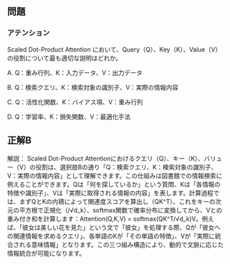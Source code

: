 ## 問題
### アテンション
Scaled Dot-Product Attention において、Query（Q）、Key（K）、Value（V）の役割について最も適切な説明はどれか。

A. Q：重み行列、K：入力データ、V：出力データ

B. Q：検索クエリ、K：検索対象の識別子、V：実際の情報内容

C. Q：活性化関数、K：バイアス項、V：重み行列

D. Q：学習率、K：損失関数、V：最適化手法

## 正解B

解説：
Scaled Dot-Product Attentionにおけるクエリ（Q）、キー（K）、バリュー（V）の役割は、選択肢Bの通り「Q：検索クエリ、K：検索対象の識別子、V：実際の情報内容」として理解できます。この仕組みは図書館での情報検索に例えることができます。Qは「何を探しているか」という質問、Kは「各情報の特徴や識別子」、Vは「実際に取得される情報の内容」を表します。計算過程では、まずQとKの内積によって関連度スコアを算出し（QK^T）、これをキーの次元の平方根で正規化（/√d_k）、softmax関数で確率分布に変換してから、Vとの重み付き和を計算します：Attention(Q,K,V) = softmax(QK^T/√d_k)V。例えば、「彼女は美しい花を見た」という文で「彼女」を処理する際、Qが「彼女への関連情報を求めるクエリ」、各単語のKが「その単語の特徴」、Vが「実際に統合される意味情報」となります。この三つ組み構造により、動的で文脈に応じた情報統合が可能になります。 